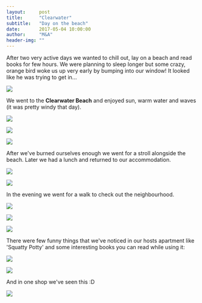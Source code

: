 ```yaml
---
layout:     post
title:      "Clearwater"
subtitle:   "Day on the beach"
date:       2017-05-04 10:00:00
author:     "M&A"
header-img: ""
---
```


After two very active days we wanted to chill out, lay on a beach and read books for few hours.
We were planning to sleep longer but some crazy, orange bird woke us up very early by bumping into our window! It looked like he was trying to get in...

![](https://lh3.googleusercontent.com/z2VFl3Degl8ifCeiF_cAOPTCeyleGaobIqPj8_LnpvJ7Ma1XvJLSAXQWbkseVlKds4-nWeiSoiHkehLTUXzhkVzKuSWE4wmAADpl43znapk0q6qJT76OtujTJYRdqJnXBGUr2OVGlSGlGT8xLcEBdR65c9TcOULX_hAF0lQzRn-bD63c5weT1hQCGzFigQjE8P8rOISxJjodsanWj2M_Ri0T_n0ep6yDJsoq8axJntCt7sWLjViW5UGYvvdPMi963ASmOMijAf_KQxFCeIgm8JiUuRWzUc0DBGWxROOiFhvVPtIzcwjKkKOhJebywPEZO6eDjF2HVuiVzkJuE1UHBrnLmDyc4GPUcO1jVdMM-SSTaLHgOFH3217QZw9dVnAbgOUXeYRT6ZYJgl5AoVrG1N5q1wEOZYvxB0NeyK8o-sdUccSW_k0_GVysggkiK4zpg_NQcFhhuE4HVQ3ZcC0NIQbbPYWlcyrddx0u6vIVbf2zCNiPf8ZuLQDcUPUtAonCiBk5m6HtNYCwXRf2Augbb9V-uDaPhJDdy2M1fKMq_e3ZT_tFDVW6zb9WKuuP8cLHHDSQ75vYV7cLRqBQ6pNTj9UI7UgZ0hWq9OFYXX75RvUuvqs7EFhoHZ3CnFCUcnJf9qL7L1SIWIo8WA-Z96J-9k_JdGTPZZ8OgN9iBxz9ToQ=w691-h389-no)

We went to the **Clearwater Beach** and enjoyed sun, warm water and waves (it was pretty windy that day).

![](https://lh3.googleusercontent.com/HwPRogxDj8Se6NnIpoYcx9h8fFC7GCKKIN82yRRTLu_JqJZ0kly2lC1qYsM-MVbHWGOJBhQ9WeZcckuaIIjQ7fD-tr3iPnwNQpG11siLSzWKDvH3_35FJ6GEmi3pcW9gbA_EGpz6aoFv4ODpnSxIOSiDwCyneW69a9i-wCHCrgGAqfcyBLOSz6v58zB9GwaxWfPN2halT3NzwuJ_BaB7RuN0dk0VUK-zL_3TuA4E2-hecmbq0zjqVWWiMksdlgbEGUeXTGd-JxmufIns4eo7lOksmUMsmIeQ-AVeZ_k2d8sLvnDQojKRxzI3WF0xykMyFJuC_BDoqCpPmn6nmQ2GL5vBkWrZ6U5zHMgPtq0uz3INT3Q9Q1j_jFyt_qZBWd4b1q3v9SvYSgjwx83RcwuYpBSeY4Nx3s6gppKbTz6c9mMc9NjvbKm8LTJRm-Ilc_v2SGroi_yWB8NJrbkipnr8jHaQHgLZmdp-gX-iiX9_e_Q0f55UjyODTCPOOt4IHUfk4ielD7vQnYPx4K3_n2lXCIW5B5hwyV1difjd-9BN726F2Z5CK2_3vF9erZ6f3HI2Th57VsKbZmKvQaNXTIA3hKzF7pMJGBB_yctw2XLVrgkkt7uT_tRe4JB0fw8o1_3BjXcsKZDAeBjRpRM_GYo_V8hsJRbG_vh97UvroeV4B48=w1309-h736-no)

![](https://lh3.googleusercontent.com/gYnOP9YMUd7skqfGVl-4N8Brgy_jV8DYQnAlCvKz-JlhgYvgy_sXCrEKhsijTEaPbNoKYVsZVnJWL3XutmAVoszi3pxwY9y8o3E4LSS5AFfirbv0xl5FmP6-PBSWSBxtQyER6kKjaOeEw2rpCKJDZEeRn58PHHKgAzM3akCree_eM83WhjGxsGUHCLzW0-w2F6SeulyqkdwHYBKCWbOBcMbFNijVUwEjOjSxm7lZfXU1c97ToEQY-DBB08pYWi8QB5ooWrh-ksnwcyFcxfpzbyDGjHTJW1Xczde6MwApKbQuvArVwY9fDEhjG31csfdCX4xgOqLZKEEC39vBm2JG5QJ6vJBJRBNFzH3_dVIhJ5b-eIGjPUpYqFDkFCJwQRQd6VxDUUJUnGn7DK46oq_6zswT7CDW-uXST2X_4Eg1uMViCt3o0B7FeU441K-VlWjMyU8tXEq-wZJfjKKWY7L7PoMvCu07VUBu2spbT6u2siCZR94rvaiKyHrS5d8Yz7fLJqwL5I6gLP9fPVvZ-7qYbg9--qfjBEmj5tU8sYdBUR0Wud6HGVPBa8R3Ow4XAFGXKuMIeDTe--5fsTqP-sx98kNVGVPJyv4qSu3gm3ZivRWBbRaZfT6lNLf9-VAoORIzwgBIxIFrlAo6-JQwWsP3xkT7eLg2u_S4yOYkzSUEPSM=w1309-h736-no)

![](https://lh3.googleusercontent.com/jQdt2IYAhwkRNIMheT7_MFX-jkp1E1Jb01v9YhxsP_w60TAoZ9DaOWVfWxr6-NxhUh4a2k4QsmH7VM-nxVr-Y4AmH_wCAX5X50LnDMV0RIcTg_YT8tSBoZeP4OcwEtSPmxEgWL7-t3d5srZJ0hXUF0EVBz_UUvlOD9Sd36BO4pW8gqmmUBpfMvFieqrnOJlnG6QeieIMlgQcJi52z_giVe3eOt6n9J3YNcJXYT2-xMVwGSeqBxZyrrvY44GI1lkYEq2sKiBoMrnnx1sjebeHW1pXczRzBKgmcmFoEOMoHlEu4dWhtufwg-MnjpWitQzuJKVb_6LJsxOpzOgwxk8ict8wqBChK_55GVNUDdRR6yGQIfYl2_JWGA_9qiD9BOIf-R3mBiqvAn_zPI0c7guF6VN0DUs-6TkGyX2bKAzeaRQUH56RZ4046-pPM9I6EthLmqXKEYw3MIQLjKCyoFMUIk-jjQJjHrwjyTS_ccGjE7j3HGb9XZ1XLhjBYpinNcnIPtIvvA_u6h6c6znNXmtBl60ZHBvBIrGdejyItW_XijGCNT1WxXWPD5cbGRLHt0uYPywpn5tz4TqWNKpUUqUK3XENSOPT9Bsj51Bhdcit8blggNwGj8sJ=w1387-h781-no)

After we've burned ourselves enough we went for a stroll alongside the beach. Later we had a lunch and returned to our accommodation.

![](https://lh3.googleusercontent.com/ir6Ie690vsq3-tREBtnhRqM1sL2UcDcrLpjegUIKesy2USv0e7_vtouwvNAT_HO8ABsGEUiQ5b1daJj4wJh708zvzhRERsJIPnwex7ao_IBSTtiGuMIKTEFeTtYuYNidpjznJCQjul6Wt-6wUtJsoLCyGlyIRJ20XZabyTCI83rPnMB5f1OPNgGAElIB7LnZxKflTf13YHGv6g0caA2yQ4kM9V4pgAaL3qblitU9Fic82jAcSEwC7U5iuoX5vSC7TcrBZu7dtloDdOthT_42ZScteIZsO6cQiV4z48AUb1pG0FpsPoYjPzH_vaNXvIxwcIu2Uml3ePUNK-dg7c1FfkliVnDWPB5vEvEmkv9pIB4LRVpCOQ19cI7-vM-bBjdsCiRXN6ZsD0TNbjFrYsKsumFAQQd7YTJkBY-0FQgbqBUUyk8Dx2mVt9kKmEkYELatP3DARrnx7v-vsLqUSKlixzrLesGNkSsfni8T4-eV5BRwZNX2KD7-l5TGNvqCegChTe7yEtJxckHOla3DFc7e7VuEUOnd9zQ6R8tGb6XyUrwps-v6nTSWxO-rilDYVt5dIwxaa44ALd8a1AtHHrQP8z1xiVI5RTr5DRrE0hekTA9zl6iDAQrGYT89iAdDZfk-O437V1xT4Ub01UBwT2uW9ijC2KwgN8_B7dracZV9c04=w1309-h736-no)

![](https://lh3.googleusercontent.com/Iqzt_kjaRLSqqYg4GwIJLYGmMDuxrq_KHXFW8dAKustT0HmXjQHxffjws9HUoomHmmdXj6NBf_egvoxSIPLMXSGOW4hVydMj5mDf5A7EjglW8blI_z3k1WeBI5ZS5K5ut5-G83gHb7kH7SEzgG_dG6jex6th50fTFYARiPTIGhNfgmaVVdpZnuqI2rtuyL_8Qs5G2fj-L4qNQgijCdwK0Q_TSm5BJ67-AlfnSMXg7ZfncHn6m8sTs3oEk4rk3vp8c2x2Qi2WSwur1gO4aaPf9vB8GZDUB7DrFmDk47QyOt9dq8BR3xHX6y7GTVnETB3RsU708KSb9pu4CCkPIkh6rF2_jEN4XelXh-eOJcLIiIxt56n_oZyjaT6mjjjBql6pbIfOznJNfcfs39tsErCcb4q8shawTEq2BB67xPNvrY3lztqss5Wsa-pgYaV5UpqHTC8r_R7StHVvArCBXFQuM2IqF6JCro17vpo-HVlh0_HZPqpjzb7W8uvn4XsNan7tVE03Ex-ngccWpWn87q_vfXspPPaJ7KhKBamjZoXL3Xe2temBGkTPTUtHb2iW9vevUZKOhWkfD-JJlcb2tmCj3rJJFrpa979SyDlEo7y5jwhenDnRqrnFRElFssxN2_EemdBTPem65qxWUTLneTg-H7uwCaaoJPDkzI4tj8ISCGM=w1309-h736-no)

In the evening we went for a walk to check out the neighbourhood.

![](https://lh3.googleusercontent.com/zC1UOJ12wgPR7XLsCE089CfAqaMI9vOqISrIkzXokf_JOTptvrBwVtlqzpAqrdHB_uHrlBzpb94EZoIY-dMFy2I1VeM48ijfFnGsfxoCamEgq0GB7qByzdoycLV4Fes_P3UlbWIYsDzacLO-rVdepf8QxD_RHkcggUOF7gFcr8Cf_iKqanhX4fmkmeo_IelRJ-Lcsl5RaoOLsIGJKvtSCxCHuAC0VP-lRfdl8cbCqybgg5Vb2d7klkFwks890Lt-e-hX5FbYTu_iZzgrPpFs-lyos3ggfU6sfxL_SRkzdCBSIEYfuyONx4X8d4NBvzowNuFEGtX6UQqd9B-J3qUom4DO_ZC6UtMy9Ag1PayTzvoWmZYAFoIz1PHAGT79dZhUNFsAV5h_97qzQyDZf8GZ4bYWdYfFlIrKTKm2p13lAonrjb-ZNS9cp-NYeCSEIzPwV5rejJCmb-aMpR0y_AhTA7nxEg4MZQM0AfU_XJOs6PHo5vFDAb3Sa0UT9fwALpJJIuS-QOISXClNXypJ5wkl8OG8Qu_68LR4uqksT0PFfgbTAVUmb0wY02EyjPTFGE5Ae9r_mXWB3DT0ySUXZKB0T18hfcha6QNealY-H_vm6V6mMencsNT31YhkjVgdaZ-YrCgd2nkCDwgOrSUQWWZs8x0zyReeqhsBt6QyDOqm_sg=w1309-h736-no)

![](https://lh3.googleusercontent.com/mfndMCtxjn6HvplbjFitp-VsYTXzScZiy_8H14Qxqobw2LRpgd8uXPP-Z-UbtcGCVM5XwQaJCFRaFK7wQgUVwH-HNUmC1_pf-XBXW1H82uiDX9SuWtrYlHWET8laSBEvm0w84hIQHa2bvy4TsH0h250YyTnd5WYf193eRqz90Z813pZ5CvjSxgqmp_tjT1zxb3xCucSMpGUfS-jICGhKcvm0UX78n6ElbXQfLcde5LXaCx008A-6fV-eKZo0yzw9qVMd0CcK7Ltv41Oz-5wUbCbHeXJKZmLb3zFmt2PqjRFzIXSTtGj00nkpj519yRuovW-VX_6fV9H5R7LjkgYpOXfVuyofA2wZU0Xewv7dz2gjucHh2t0TAn0FLrUHFLm5mNRPRjuIfTTNrpq726Yw-tFSzQmHdGgiNAIM01TBdXFt6qdTX627oj0puq1367HCt-xYkGPUzAix1r8x8j9_HLhjW9tcNsxXwqFHWKiDFJr8bvZ2yhRqlJWUQh2AdLVxu2z3bdjh4VZeYPW83t859Na5eYHZZNd6g6y79SrH_7h2d-angPTgkKvF-wPbrFzySIzhbC0nosInT3gGxyde20EPD-W0ByKimCRrwb7dwpi_zL0QvhUxx8wjYbkJ1fbuQUnmQZSKa2LFvBmugnUx3Z6FYCwlA28IC7W6sGvwlLQ=w1309-h736-no)

![](https://lh3.googleusercontent.com/gJ0sDaU-nvmejG7fhB2n0xkaFf3zOOGKB5eMtEy2wokVGKzDh673jgzYXDf590srkhu-l356eDsYjj-PFUPwzJpj9lTfizQUOP9Kg6DioB0eTJ-EoUepXlncE3PtJNscnObsCDn08_ZbebtH17YjiFuE2nus4s3FB64dXAf_lZHPd4fd97rwO3I3cv-BTFYvL6H6TeJmBlYPQUhx1xvSiGx99NnYzPWkFHdvnLkjF_JM-G01MW2ZkYY_PIcRAmqRSlz5QaFR1Kh_axUBYu9-znFcJ_HJm3K-pINFTV_eHH-PMLljsfcHOyVLdFcO4e5KwSvqPh0i_a6YRuHTWJI3ac2_mBMQntrYdicCDnUABaEI9jWwCU-EyNO2ZvIYlCsR4qDv2EUZ3FV2UTdA5bGn1lHcMf52DvjejC5ZNwkeFmukPZtyOeVfVyFUxnhetXUb9mOA73N0w2XDncXMTBmWiz9vowhz4yfLGMY63GWgA-88EoNYEjqMLRVBbiEHxuKYppGCqtJizg5HlpfnwgC5FMo1jwZCs-JTxuuOSgsuxyCd2NB3hQWrsWlz0BAGFvFTnWK23-Pjaq2-sXCn2wxDNS3IP9HgVcSyqvOh6LmHXUT9C9BN3iz8=w439-h780-no)

There were few funny things that we've noticed in our hosts apartment like 'Squatty Potty' and some interesting books you can read while using it:

![](https://lh3.googleusercontent.com/8TBT00Q4fMkFvAx2TDee1XwOl92YJIYWq8PZvYVaov9ugayDXfiT3v3s7ERi78uRPyWntC3q_n2or9GoCp_qX4JDCB3qntfux6rD5hlUQ-TNz83OYtEYCoTK2oOeBsR9E7mzWAj5g-eeQrVXba1JCC0dCeJVqCUzhC5XrV3IqMIdA8CtVlHWwWvQHWWfWtUmKgGdJCguf2wIxQm1f6duC3sAcFIr3Yuv-q5xFNti8wsWuM1elC9ALPN4-1H7qzTkilvPRXDue_6mfW0Btck6wbkdSMER17XVZRaf3HpKfITO7ogQHoQQ31ETfNRp0xex-HKCt8rpfJC7CamjEbK4IqEDa3xzE2N0k1h5guV6yBlfB7EivgAqBKdCA4VdYIJTZ6-sE1xK9uiHkdwaB6GPA4QB-OCoUen7AC7NHD6Co2nd7Jy8CxW98CGFuDuU-nErGHf6HIwFENgxHtP9eaTn2DGq4SrDrnvg2cfjsxOi0m5RLiv8YkKWr5BhafI3UX5UWvv3o-e_n5vUylDZap3vwO0x96FG4Ky5t36L7t2sYfXZQv34vkxwRmkR2iRtaQWQ3HxpwOHEv09qQey-AcNjiCO85mwtw-wi25sxI1NW3zjgNNWLH8gBuZeIqE97SC-IEdUemDfhBEKi3xgPUgDlDZENSN8rCmQK2p8FQ25C9GU=w414-h736-no)

![](https://lh3.googleusercontent.com/xpFg6L6H9NugpU8CXinDXHKFKIUBBiT4vefbVebIJVKEJlBzxIn3vtkThk-mOOWHZz7UhRNJjjIGkWq5acCpShvG9YwcIuQNc-VsrmuW3Rv5LpPyMUBf22tWXiHuIe00f_Y2kEXdafzbLESwWY7WKYlIT0IDBarxCvS7Y3LZOCj7Ta4zZ_40BW_fD3vVVcf5wYiN7qwjWDYLSXuW5_lvOK3ff28AUCcC5orOOCbZ26AhdMMt8JD57Fwd_lOR10pOaWGJCDEYyjg1G3S7jB0CsTjluoUZzHuhEfyLovttE9PeW63D1Zt_BYgDYVYgZH8dehmEU1ZH4lJNWPjHP2zh2EqrorWq55iIjsSzVT5KtIhDhM3mLK5az-mnxG8D7FkYMt2JW2mLoMKE8MmEOHx7ZVzvGx2WPEeSNGSW0-sWfDXrm59W47Hh12vfurfrQUfBZScM7umyKmEoGRNoysLz9tpvJR8aDTH_FSSicZ0MB8YYdxTLAGAnzWN9uTb8MfvrehxNfrYjAIpZ-Rj6UwhT9Yseo6K08k9RkVrRyOyI6i4c6Xpabyd6DQn_aYaw2g0om1n41NCGmw-E19h-9_KicCkoDTsvGHGO44mdiM70CYHbMrnyesUFtSDSefjbY0yWjSw_NF3WnWldPJ1LiOp_X4EVSYPiq39PhH0JLt_jcD8=w414-h736-no)

And in one shop we've seen this :D

![](https://lh3.googleusercontent.com/KCo2qvCn4OTOAhqLXQlDOcoFaKgTrkcSlBpobXD4jdFKT8esXnBV2YgIn9qRugKvV-4vIXF5pmiJ0BWOPbGv-hboQ33bswFCbbaEjfOxyQlgN6jqaiVgUL69mr25HFdudj-biHGR8HBEfKzEi2tSwCT7Bjh0AhbtZ1aS0sd67g0g63v_0OGZ7z4bAyACbO8MQ3n6Tu_Zrhc1t0LLWMnEnKoUiuyuJZodpdDWj1o85IUw0AOQ-iytRnr6ESCB1-Mb3jKu0RATX2MEdGugVTZNI5qsVmLIRbciKOd6fQwP0tJ83ziKJIIsDdQvCkr1ITyLpirK2WfkaE6MQPDPv2XXxaWX2j4V7IfDLSmLPR59bMQ_WWU7FTjv9foogcRTtpcFlyWTjYuvsdhBp-UZ_A1ck7rFZV9wnlg9Bvt1EKnO7SVX8wW5LdY0SNbvDNizgUnKsCwGnBi1XChRmr-m_yRoWembXWveoQ9ad5VSth8FR95jzP6uEZnn5p1zbsOdlD6u4dAO8SwdXk2cNaJzPKTM-oBscGj1lkuEiIyJ0lpfL47OMRYPh2dGwO1WZypz2OPit_Xfh3dBWojJ7T10yCzT7892JutOAZb1Qv-92pers07T4om5wCK7s4D0p5sqjjQUKD6o954URgLh4bPi0NnGNygzHyhxRevTUxJUSZhiVI0=w414-h736-no)
